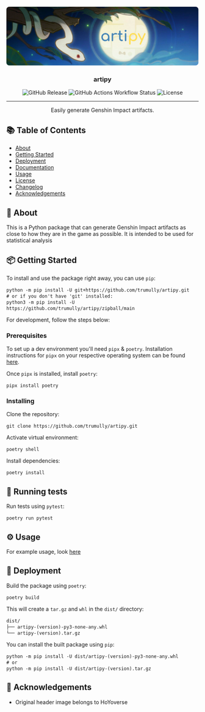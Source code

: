 <p align="center">
<a href="" rel="noopener">
<img src="assets/artipy_logo.svg" alt="artipy logo"></a>
</p>
<h3 align="center">artipy</h3>
<div align="center">

![GitHub Release](https://img.shields.io/github/v/release/trumully/artipy.svg?sort=semver&style=for-the-badge&logo=python&logoColor=white)
![GitHub Actions Workflow Status](https://img.shields.io/github/actions/workflow/status/trumully/artipy/main.yml.svg?style=for-the-badge&logo=githubactions&logoColor=white)
![License](https://img.shields.io/github/license/trumully/artipy.svg?style=for-the-badge&logo=unlicense&logoColor=white)

</div>

---

<p align="center"> Easily generate Genshin Impact artifacts.
    <br>
</p>

## 📚 Table of Contents
- [About](#about)
- [Getting Started](#getting_started)
- [Deployment](#deployment)
- [Documentation](https://trumully.github.io/artipy/)
- [Usage](#usage)
- [License](LICENSE)
- [Changelog](CHANGELOG.md)
- [Acknowledgements](#acknowledgements)

## 📝 About <a name = "about" ></a>
This is a Python package that can generate Genshin Impact artifacts as close to how they are in the game as possible. It is intended to be used for statistical analysis 

## 📦 Getting Started <a name = "getting_started" ></a>
To install and use the package right away, you can use `pip`:
```shell
python -m pip install -U git+https://github.com/trumully/artipy.git
# or if you don't have 'git' installed:
python3 -m pip install -U https://github.com/trumully/artipy/zipball/main
```

For development, follow the steps below:

### Prerequisites
To set up a dev environment you'll need `pipx` & `poetry`. Installation instructions for `pipx` on your respective operating system can be found [here](https://pipx.pypa.io/stable/installation/).

Once `pipx` is installed, install `poetry`:
```shell
pipx install poetry
```

### Installing
Clone the repository:
```shell
git clone https://github.com/trumully/artipy.git
```

Activate virtual environment:
```shell
poetry shell
```

Install dependencies:
```shell
poetry install
```

## 🧪 Running tests
Run tests using `pytest`:
```shell
poetry run pytest
```

## ⚙️ Usage <a name ="usage" ></a>
For example usage, look [here](example.py)

## 🚀 Deployment <a name ="deployment" ></a>
Build the package using `poetry`:
```shell
poetry build
```
This will create a `tar.gz` and `whl` in the `dist/` directory:
```shell
dist/
├── artipy-(version)-py3-none-any.whl
└── artipy-(version).tar.gz
```

You can install the built package using `pip`:
```shell
python -m pip install -U dist/artipy-(version)-py3-none-any.whl
# or
python -m pip install -U dist/artipy-(version).tar.gz
```

## 🎉 Acknowledgements <a name = "acknowledgements"></a>
* Original header image belongs to HoYoverse